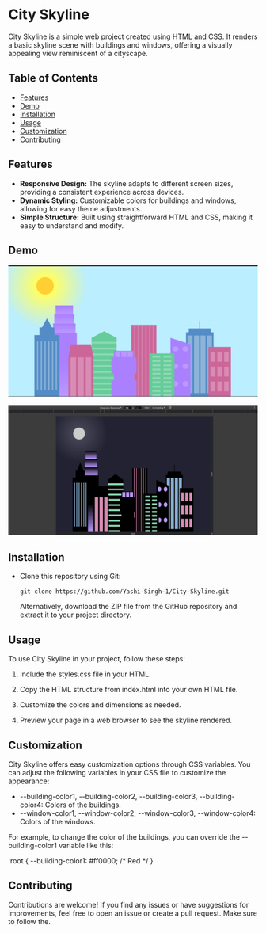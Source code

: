 # City Skyline

City Skyline is a simple web project created using HTML and CSS. It renders a basic skyline scene with buildings and windows, offering a visually appealing view reminiscent of a cityscape.

## Table of Contents

- [Features](#features)
- [Demo](#demo)
- [Installation](#installation)
- [Usage](#usage)
- [Customization](#customization)
- [Contributing](#contributing)

## Features

- **Responsive Design:** The skyline adapts to different screen sizes, providing a consistent experience across devices. <br>
- **Dynamic Styling:** Customizable colors for buildings and windows, allowing for easy theme adjustments. <br>
- **Simple Structure:** Built using straightforward HTML and CSS, making it easy to understand and modify. 

## Demo

![City Skyline Demo](Skyline-Preview.png)  

![City Skyline Demo](City-Skyline-Preview.png)  

## Installation
    
<ul>
<li>    Clone this repository using Git: </li>

    git clone https://github.com/Yashi-Singh-1/City-Skyline.git 
    
Alternatively, download the ZIP file from the GitHub repository and extract it to your project directory.
</ul>

## Usage

To use City Skyline in your project, follow these steps:

1. Include the styles.css file in your HTML.

2. Copy the HTML structure from index.html into your own HTML file.

3. Customize the colors and dimensions as needed.

4. Preview your page in a web browser to see the skyline rendered.

## Customization

City Skyline offers easy customization options through CSS variables. You can adjust the following variables in your CSS file to customize the appearance:

- --building-color1, --building-color2, --building-color3, --building-color4: Colors of the buildings.
- --window-color1, --window-color2, --window-color3, --window-color4: Colors of the windows.
  <br />

For example, to change the color of the buildings, you can override the --building-color1 variable like this: <br>

:root {
  --building-color1: #ff0000; /* Red */
}

## Contributing

Contributions are welcome! If you find any issues or have suggestions for improvements, feel free to open an issue or create a pull request. Make sure to follow the.
